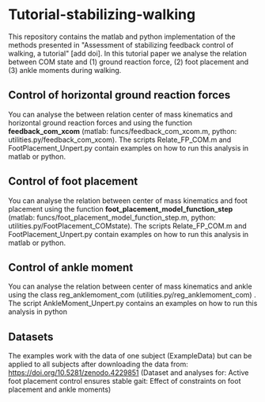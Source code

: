 # Tutorial-stabilizing-walking

This repository contains the matlab and python implementation of the methods presented in "Assessment of stabilizing feedback control of walking, a tutorial" [add doi]. In this tutorial paper we analyse the relation between COM state and (1) ground reaction force, (2) foot placement and (3) ankle moments during walking.

## Control of horizontal ground reaction forces

You can analyse the between relation center of mass kinematics and horizontal ground reaction forces and using the function **feedback_com_xcom** (matlab: funcs/feedback_com_xcom.m, python: utilities.py/feedback_com_xcom). The scripts Relate_FP_COM.m and FootPlacement_Unpert.py contain examples on how to run this analysis in matlab or python.

## Control of foot placement

You can analyse the relation between center of mass kinematics and foot placement using the function **foot_placement_model_function_step** (matlab: funcs/foot_placement_model_function_step.m, python: utilities.py/FootPlacement_COMstate). The scripts Relate_FP_COM.m and FootPlacement_Unpert.py contain examples on how to run this analysis in matlab or python.

## Control of ankle moment

You can analyse the relation between center of mass kinematics and ankle using the class reg_anklemoment_com (utilities.py/reg_anklemoment_com) . The script AnkleMoment_Unpert.py contains an examples on how to run this analysis in python



## Datasets

The examples work with the data of one subject (ExampleData) but can be applied to all subjects after downloading the data from: https://doi.org/10.5281/zenodo.4229851 (Dataset and analyses for: Active foot placement control ensures stable gait: Effect of constraints on foot placement and ankle moments)




